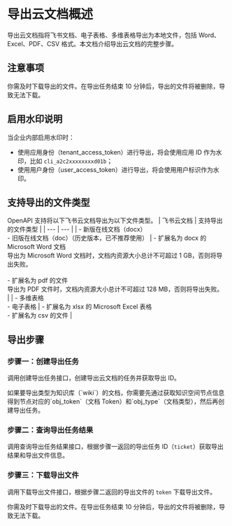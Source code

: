 # 导出云文档概述

导出云文档指将飞书文档、电子表格、多维表格导出为本地文件，包括 Word、Excel、PDF、CSV 格式。本文档介绍导出云文档的完整步骤。

## 注意事项

你需及时下载导出的文件。在导出任务结束 10 分钟后，导出的文件将被删除，导致无法下载。

## 启用水印说明

当企业内部启用水印时：
- 使用应用身份（tenant_access_token）进行导出，将会使用应用 ID 作为水印，比如 `cli_a2c2xxxxxxxxd01b`；
- 使用用户身份（user_access_token）进行导出，将会使用用户标识作为水印。

## 支持导出的文件类型

OpenAPI 支持将以下飞书云文档导出为以下文件类型。
| 飞书云文档 | 支持导出的文件类型 |
| --- | --- |
| - 新版在线文档（docx）<br>- 旧版在线文档（doc）（历史版本，已不推荐使用） | - 扩展名为 docx 的 Microsoft Word 文档<br>导出为 Microsoft Word 文档时，文档内资源大小总计不可超过 1 GB，否则将导出失败。<br> <br>- 扩展名为 pdf 的文件<br>导出为 PDF 文件时，文档内资源大小总计不可超过 128 MB，否则将导出失败。<br> |
| - 多维表格<br>- 电子表格 | - 扩展名为 xlsx 的 Microsoft Excel 表格<br>- 扩展名为 csv 的文件 |



## 导出步骤

### 步骤一：创建导出任务

调用创建导出任务接口，创建导出云文档的任务并获取导出 ID。

<md-alert type="tip">
如果要导出类型为知识库（`wiki`）的文档，你需要先通过获取知识空间节点信息得到节点对应的`obj_token`（文档 Token）和`obj_type`（文档类型），然后再创建导出任务。
</md-alert>



### 步骤二：查询导出任务结果

调用查询导出任务结果接口，根据步骤一返回的导出任务 ID（`ticket`）获取导出结果和导出文件信息。

### 步骤三：下载导出文件

调用下载导出文件接口，根据步骤二返回的导出文件的 `token` 下载导出文件。

<md-alert type="warn">
你需及时下载导出的文件。在导出任务结束 10 分钟后，导出的文件将被删除，导致无法下载。
</md-alert>

